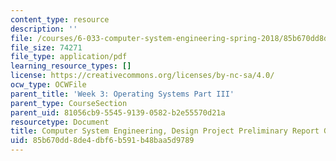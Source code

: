 ```yaml
---
content_type: resource
description: ''
file: /courses/6-033-computer-system-engineering-spring-2018/85b670dd8de4dbf6b591b48baa5d9789_MIT6_033S18dppr_writing.pdf
file_size: 74271
file_type: application/pdf
learning_resource_types: []
license: https://creativecommons.org/licenses/by-nc-sa/4.0/
ocw_type: OCWFile
parent_title: 'Week 3: Operating Systems Part III'
parent_type: CourseSection
parent_uid: 81056cb9-5545-9139-0582-b2e55570d21a
resourcetype: Document
title: Computer System Engineering, Design Project Preliminary Report Guidelines
uid: 85b670dd-8de4-dbf6-b591-b48baa5d9789
---
```

